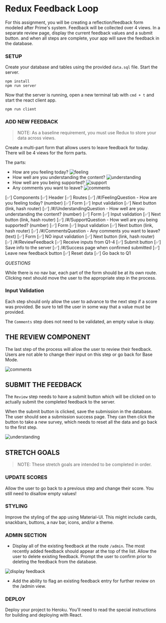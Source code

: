 # Redux Feedback Loop

For this assignment, you will be creating a reflection/feedback form modeled after Prime's system. Feedback will be collected over 4 views. In a separate review page, display the current feedback values and a submit button. and when all steps are complete, your app will save the feedback in the database. 

### SETUP

Create your database and tables using the provided `data.sql` file. Start the server.

```
npm install
npm run server
```

Now that the server is running, open a new terminal tab with `cmd + t` and start the react client app.

```
npm run client
```

### ADD NEW FEEDBACK

> NOTE: As a baseline requirement, you must use Redux to store your data across views.

Create a multi-part form that allows users to leave feedback for today. 
There will be 4 views for the form parts.

The parts:
- How are you feeling today?
![feeling](wireframes/feeling.png)
- How well are you understanding the content?
![understanding](wireframes/understanding.png)
- How well are you being supported?
![support](wireframes/supported.png)
- Any comments you want to leave?
![comments](wireframes/comments.png)


[✅] Components
    [✅] Header
    [✅] Routes
        [✅] /#/FeelingQuestion - How are you feeling today? (number)
            [✅] Form
            [✅] Input validation
            [✅] Next button (link, hash router)
        [✅] /#/UnderstandingQuestion - How well are you understanding the content? (number)
            [✅] Form
            [✅] Input validation
            [✅] Next button (link, hash router)
        [✅] /#/SupportQuestion - How well are you being supported? (number)
            [✅] Form
            [✅] Input validation
            [✅] Next button (link, hash router)
        [✅] /#/CommentsQuestion - Any comments you want to leave? (text)
            [✅] Form
            [✅] NO input validation
            [✅] Next button (link, hash router)
        [✅] /#/ReviewFeedback
            [✅] Receive inputs from Q1-4
            [✅] Submit button
                [✅] Save info to the server
        [✅] /#/Success page when confirmed submitted
            [✅] Leave new feedback button
                [✅] Reset data
                [✅] Go back to Q1

*QUESTIONS*

While there is no nav bar, each part of the form should be at its own route. Clicking next should move the user to the appropriate step in the process.

### Input Validation

Each step should only allow the user to advance to the next step if a score was provided. Be sure to tell the user in some way that a value must be provided.

The `Comments` step does not need to be validated, an empty value is okay.

## THE REVIEW COMPONENT

The last step of the process will allow the user to review their feedback. Users are not able to change their input on this step or go back for Base Mode. 

![comments](wireframes/review-active.png)

## SUBMIT THE FEEDBACK

The `Review` step needs to have a submit button which will be clicked on to actually submit the completed feedback to the server.

When the submit button is clicked, save the submission in the database. The user should see a submission success page. They can then click the button to take a new survey, which needs to reset all the data and go back to the first step.

![understanding](wireframes/page-five.png)


## STRETCH GOALS

> NOTE: These stretch goals are intended to be completed in order.

### UPDATE SCORES

Allow the user to go back to a previous step and change their score. You still need to disallow empty values!

### STYLING
Improve the styling of the app using Material-UI. This might include cards, snackbars, buttons, a nav bar, icons, and/or a theme. 

### ADMIN SECTION

- Display all of the existing feedback at the route `/admin`. The most recently added feedback should appear at the top of the list. Allow the user to delete existing feedback. Prompt the user to confirm prior to deleting the feedback from the database.

![display feedback](wireframes/admin.png)

- Add the ability to flag an existing feedback entry for further review on the /admin view.

### DEPLOY
Deploy your project to Heroku. You'll need to read the special instructions for building and deploying with React. 
